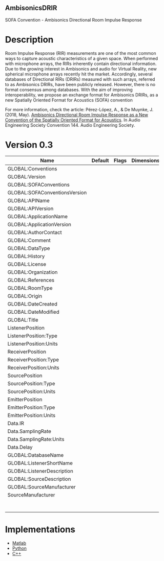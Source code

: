 ## AmbisonicsDRIR
SOFA Convention - Ambisonics Directional Room Impulse Response


# Description

Room Impulse Response (RIR) measurements are one of the most common ways to capture acoustic characteristics of a given space. When performed with microphone arrays, the RIRs inherently contain directional information. Due to the growing interest in Ambisonics and audio for Virtual Reality, new spherical microphone arrays recently hit the market. Accordingly, several databases of Directional RIRs (DRIRs) measured with such arrays, referred to as Ambisonics DRIRs, have been publicly released. However, there is no format consensus among databases. With the aim of improving interoperability, we propose an exchange format for Ambisonics DRIRs, as a new Spatially Oriented Format for Acoustics (SOFA) convention

For more information, check the article:
Pérez-López, A., & De Muynke, J. (2018, May). [Ambisonics Directional Room Impulse Response as a New Convention of the Spatially Oriented Format for Acoustics](https://zenodo.org/record/1299894). In Audio Engineering Society Convention 144. Audio Engineering Society.

# Version 0.3

| Name                          | Default | Flags | Dimensions | Type | Comment |
|-------------------------------|---------|-------|------------|------|---------|
| GLOBAL:Conventions            |         |       |            |      |         |
| GLOBAL:Version                |         |       |            |      |         |
| GLOBAL:SOFAConventions        |         |       |            |      |         |
| GLOBAL:SOFAConventionsVersion |         |       |            |      |         |
| GLOBAL:APIName                |         |       |            |      |         |
| GLOBAL:APIVersion             |         |       |            |      |         |
| GLOBAL:ApplicationName        |         |       |            |      |         |
| GLOBAL:ApplicationVersion     |         |       |            |      |         |
| GLOBAL:AuthorContact          |         |       |            |      |         |
| GLOBAL:Comment                |         |       |            |      |         |
| GLOBAL:DataType               |         |       |            |      |         |
| GLOBAL:History                |         |       |            |      |         |
| GLOBAL:License                |         |       |            |      |         |
| GLOBAL:Organization           |         |       |            |      |         |
| GLOBAL:References             |         |       |            |      |         |
| GLOBAL:RoomType               |         |       |            |      |         |
| GLOBAL:Origin                 |         |       |            |      |         |
| GLOBAL:DateCreated            |         |       |            |      |         |
| GLOBAL:DateModified           |         |       |            |      |         |
| GLOBAL:Title                  |         |       |            |      |         |
| ListenerPosition              |         |       |            |      |         |
| ListenerPosition:Type         |         |       |            |      |         |
| ListenerPosition:Units        |         |       |            |      |         |
| ReceiverPosition              |         |       |            |      |         |
| ReceiverPosition:Type         |         |       |            |      |         |
| ReceiverPosition:Units        |         |       |            |      |         |
| SourcePosition                |         |       |            |      |         |
| SourcePosition:Type           |         |       |            |      |         |
| SourcePosition:Units          |         |       |            |      |         |
| EmitterPosition               |         |       |            |      |         |
| EmitterPosition:Type          |         |       |            |      |         |
| EmitterPosition:Units         |         |       |            |      |         |
| Data.IR                       |         |       |            |      |         |
| Data.SamplingRate             |         |       |            |      |         |
| Data.SamplingRate:Units       |         |       |            |      |         |
| Data.Delay                    |         |       |            |      |         |
| GLOBAL:DatabaseName           |         |       |            |      |         |
| GLOBAL:ListenerShortName      |         |       |            |      |         |
| GLOBAL:ListenerDescription    |         |       |            |      |         |
| GLOBAL:SourceDescription      |         |       |            |      |         |
| GLOBAL:SourceManufacturer     |         |       |            |      |         |
| SourceManufacturer            |         |       |            |      |         |
|                               |         |       |            |      |         |
|                               |         |       |            |      |         |
|                               |         |       |            |      |         |
|                               |         |       |            |      |         |
|                               |         |       |            |      |         |
|                               |         |       |            |      |         |
|                               |         |       |            |      |         |



# Implementations

- [Matlab](https://github.com/jdemuynke/API_MO)
- [Python](https://github.com/andresperezlopez/pysofaconventions)
- [C++](https://github.com/andresperezlopez/API_Cpp)



